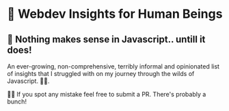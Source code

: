 # 🚀 Webdev Insights for Human Beings

## 🧩 Nothing makes sense in Javascript.. untill it does!

An ever-growing, non-comprehensive, terribly informal and opinionated list of insights that I struggled with on my journey through the wilds of Javascript. 🌲🌳.

🕵️‍♀️ If you spot any mistake feel free to submit a PR. There's probably a bunch!

<!--


work on the action and js to pull dynamically list of js everytime a file is saved or created

name: Update README

on:
    schedule:
        - cron: '0 * * * *'  # Runs every hour

jobs:
    update-readme:
        runs-on: ubuntu-latest
        steps:
            - uses: actions/checkout@v2
            - name: Run update script
                run: node .github/scripts/update-readme.js
            - name: Commit and push if changed
                run: |
                    git diff
                    git config --global user.email "action@github.com"
                    git config --global user.name "GitHub Action"
                    git commit -am "Update README" || exit 0
                    git push




                    const fs = require('fs');
                    const fetch = require('node-fetch');

                    fetch('https://api.github.com/repos/{owner}/{repo}/contents/')
                        .then(response => response.json())
                        .then(data => {
                            let list = '## Repository Contents\n\n';
                            data.forEach(item => {
                                list += `- [${item.name}](${item.html_url})\n`;
                            });
                            let readme = fs.readFileSync('README.md', 'utf8');
                            readme = readme.replace(/## Repository Contents\n\n([\s\S]*)/, list);
                            fs.writeFileSync('README.md', readme);
                        })
                        .catch(error => console.error(error)); -->
